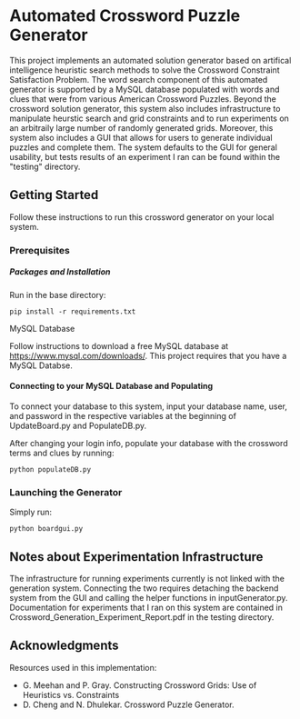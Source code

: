 # Automated Crossword Puzzle Generator

This project implements an automated solution generator based on artifical intelligence heuristic search methods to solve the Crossword Constraint Satisfaction Problem. The word search component of this automated generator is supported by a MySQL database populated with words and clues that were from various American Crossword Puzzles. Beyond the crossword solution generator, this system also includes infrastructure to manipulate heurstic search and grid constraints and to run experiments on an arbitraily large number of randomly generated grids. Moreover, this system also includes a GUI that allows for users to generate individual puzzles and complete them. The system defaults to the GUI for general usability, but tests results of an experiment I ran can be found within the "testing" directory. 

## Getting Started
Follow these instructions to run this crossword generator on your local system. 

### Prerequisites

##### Packages and Installation

Run in the base directory:

```pip install -r requirements.txt```


MySQL Database

Follow instructions to download a free MySQL database at https://www.mysql.com/downloads/.
This project requires that you have a MySQL Databse. 

#### Connecting to your MySQL Database and Populating
To connect your database to this system, input your database name, user, and password in the respective variables at the beginning of UpdateBoard.py and PopulateDB.py. 

After changing your login info, populate your database with the crossword terms and clues by running:

```python populateDB.py```

### Launching the Generator

Simply run:

```python boardgui.py```

## Notes about Experimentation Infrastructure
The infrastructure for running experiments currently is not linked with the generation system. Connecting the two requires detaching the backend system from the GUI and calling the helper functions in inputGenerator.py. Documentation for experiments that I ran on this system are contained in Crossword_Generation_Experiment_Report.pdf in the testing directory. 

## Acknowledgments

Resources used in this implementation:

* G. Meehan and P. Gray. Constructing Crossword Grids: Use of Heuristics vs. Constraints 
* D. Cheng and N. Dhulekar. Crossword Puzzle Generator. 